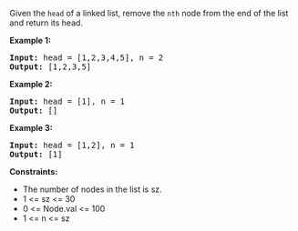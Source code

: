 Given the `head` of a linked list, remove the `nth` node from the end of the list and return its head.

**Example 1:**

<pre>
<b>Input:</b> head = [1,2,3,4,5], n = 2
<b>Output:</b> [1,2,3,5]
</pre>

**Example 2:**
<pre>
<b>Input:</b> head = [1], n = 1
<b>Output:</b> []
</pre>

**Example 3:**
<pre>
<b>Input:</b> head = [1,2], n = 1
<b>Output:</b> [1]
</pre>

**Constraints:**
- The number of nodes in the list is sz.
- 1 <= sz <= 30
- 0 <= Node.val <= 100
- 1 <= n <= sz

